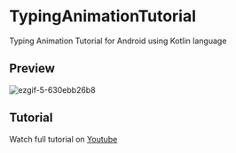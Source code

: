 # TypingAnimationTutorial
Typing Animation Tutorial for Android using Kotlin language

## Preview
![ezgif-5-630ebb26b8](https://user-images.githubusercontent.com/43247788/210152138-d1e0e1da-b58a-4b80-8b57-e3dceba62cff.gif)

## Tutorial
Watch full tutorial on [Youtube](https://www.youtube.com/watch?v=bOS4E_vVI5w)
